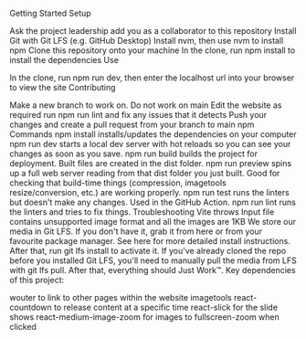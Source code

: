 Getting Started
Setup

Ask the project leadership add you as a collaborator to this repository
Install Git with Git LFS (e.g. GitHub Desktop)
Install nvm, then use nvm to install npm
Clone this repository onto your machine
In the clone, run npm install to install the dependencies
Use

In the clone, run npm run dev, then enter the localhost url into your browser to view the site
Contributing

Make a new branch to work on. Do not work on main
Edit the website as required
run npm run lint and fix any issues that it detects
Push your changes and create a pull request from your branch to main
npm Commands
npm install installs/updates the dependencies on your computer
npm run dev starts a local dev server with hot reloads so you can see your changes as soon as you save.
npm run build builds the project for deployment. Built files are created in the dist folder.
npm run preview spins up a full web server reading from that dist folder you just built. Good for checking that build-time things (compression, imagetools resize/conversion, etc.) are working properly.
npm run test runs the linters but doesn't make any changes. Used in the GitHub Action.
npm run lint runs the linters and tries to fix things.
Troubleshooting
Vite throws Input file contains unsupported image format and all the images are 1KB
We store our media in Git LFS. If you don't have it, grab it from here or from your favourite package manager. See here for more detailed install instructions. After that, run git lfs install to activate it. If you've already cloned the repo before you installed Git LFS, you'll need to manually pull the media from LFS with git lfs pull. After that, everything should Just Work™.
Key dependencies of this project:

wouter to link to other pages within the website
imagetools
react-countdown to release content at a specific time
react-slick for the slide shows
react-medium-image-zoom for images to fullscreen-zoom when clicked